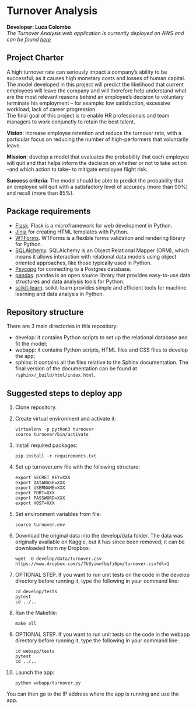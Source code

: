 # Turnover Analysis
 
**Developer: Luca Colombo**   
*The Turnover Analysis web application is currently deployed on AWS and can be found [here](http://ec2-18-208-184-248.compute-1.amazonaws.com:5000)*


## Project Charter
A high turnover rate can seriously impact a company’s ability to be successful, as it causes high monetary costs and losses of human capital. The model developed in this project will predict the likelihood that current employees will leave the company and will therefore help understand what are the most relevant reasons behind an employee’s decision to voluntary terminate his employment – for example: low satisfaction, excessive workload, lack of career progression.   
The final goal of this project is to enable HR professionals and team managers to work conjunctly to retain the best talent.

**Vision**: increase employee retention and reduce the turnover rate, with a particular focus on reducing the number of high-performers that voluntarily leave.    

**Mission**: develop a model that evaluates the probability that each employee will quit and that helps inform the decision on whether or not to take action –and which action to take– to mitigate employee flight risk.    

**Success criteria**: The model should be able to predict the probability that an employee will quit with a satisfactory level of accuracy (more than 90%) and recall (more than 85%).


## Package requirements
* [Flask](http://flask.pocoo.org/docs/0.12/). Flask is a microframework for web development in Python.
* [Jinja](http://jinja.pocoo.org/docs/2.10/templates/) for creating HTML templates with Python.
* [WTForms](https://wtforms.readthedocs.io/en/stable/). WTForms is a flexible forms validation and rendering library for Python.
* [SQLAlchemy](http://www.sqlalchemy.org/). SQLAlchemy is an Object Relational Mapper (ORM), which means it allows interaction with relational data models using object oriented approaches, like those typically used in Python. 
* [Psycopg](http://initd.org/psycopg/) for connecting to a Postgres database.
* [pandas](https://pandas.pydata.org/). pandas is an open source library that provides easy-to-use data structures and data analysis tools for Python.
* [scikit-learn](http://scikit-learn.org/stable/). scikit-learn provides simple and efficient tools for machine learning and data analysis in Python.


## Repository structure
There are 3 main directories in this repository:
* develop: it contains Python scripts to set up the relational database and fit the model;
* webapp: it contains Python scripts, HTML files and CSS files to develop the app;
* sphinx: it contains all the files relative to the Sphinx documentation. The final version of the documentation can be found at `/sphinx/_build/html/index.html`.


## Suggested steps to deploy app

1. Clone repository.

2. Create virtual environment and activate it:

    ```
    virtualenv -p python3 turnover
    source turnover/bin/activate
    ```
    

3. Install required packages:

    ```
    pip install -r requirements.txt
    ```

4. Set up turnover.env file with the following structure:

    ```
    export SECRET_KEY=XXX
    export DATABASE=XXX
    export USERNAME=XXX
    export PORT=XXX
    export PASSWORD=XXX
    export HOST=XXX
    ```

5. Set environment variables from file:

    ```
    source turnover.env
    ```

6. Download the original data into the develop/data folder. The data was originally available on Kaggle, but it has since been removed; it can be downloaded from my Dropbox:

    ```
    wget -O develop/data/turnover.csv https://www.dropbox.com/s/7b9yiwnfbqfi6pm/turnover.csv?dl=1
    ```

7. OPTIONAL STEP. If you want to run unit tests on the code in the develop directory before running it, type the following in your command line:

    ```
    cd develop/tests
    pytest
    cd ../..
    ```

8. Run the Makefile:

    ```
    make all
    ```

9. OPTIONAL STEP. If you want to run unit tests on the code in the webapp directory before running it, type the following in your command line:

    ```
    cd webapp/tests
    pytest
    cd ../..
    ```

10. Launch the app:

    ```
    python webapp/turnover.py
    ```

You can then go to the IP address where the app is running and use the app.
